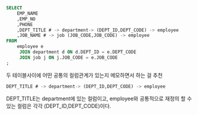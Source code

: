 ```sql
SELECT
    EMP_NAME
    ,EMP_NO
    ,PHONE
    ,DEPT_TITLE # -> department-> (DEPT_ID,DEPT_CODE) -> employee
    ,JOB_NAME # -> job (JOB_CODE,JOB_CODE) -> employee
FROM
    employee e
     JOIN department d ON d.DEPT_ID = e.DEPT_CODE
     JOIN job j ON j.JOB_CODE = e.JOB_CODE
;
```
두 테이블사이에 어떤 공통의 컬럼관계가 있는지 메모하면서 하는 걸 추천

```sql
DEPT_TITLE # -> department-> (DEPT_ID,DEPT_CODE) -> employee
```
DEPT_TITLE는 department에 있는 컬럼이고, employee와 공통적으로 재정의 할 수 있는 컬럼은 각각 (DEPT_ID,DEPT_CODE)이다.

